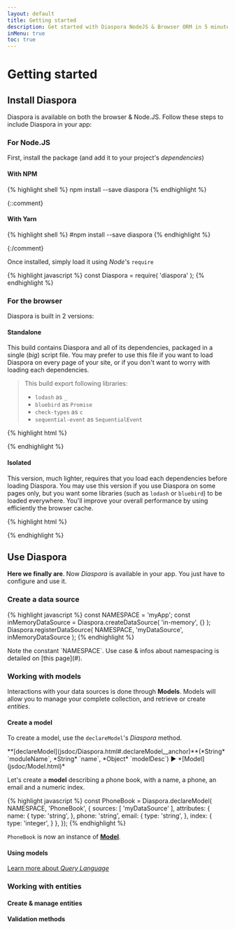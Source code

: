 ```yaml
---
layout: default
title: Getting started
description: Get started with Diaspora NodeJS & Browser ORM in 5 minutes. These quick steps will help you to create your own models on your own data-sources.
inMenu: true
toc: true
---
```


# Getting started

## Install Diaspora

Diaspora is available on both the browser & Node.JS. Follow these steps to include Diaspora in your app:

### For Node.JS

First, install the package (and add it to your project's *dependencies*)

<div class="tabs tabs-code">
<div class="tab" data-ref="npm">

#### With NPM

{% highlight shell %}
npm install --save diaspora
{% endhighlight %}
</div>

{::comment}
<div class="tab" data-ref="yarn">

#### With Yarn

{% highlight shell %}
#npm install --save diaspora
{% endhighlight %}
</div>
{:/comment}
</div>

Once installed, simply load it using *Node*'s `require`

{% highlight javascript %}
const Diaspora = require( 'diaspora' );
{% endhighlight %}

### For the browser

Diaspora is built in 2 versions:

#### Standalone

This build contains Diaspora and all of its dependencies, packaged in a single (*big*) script file. You may prefer to use this file if you want to load Diaspora on every page of your site, or if you don't want to worry with loading each dependencies.

> This build export following libraries:
>
>  * `lodash` as `_`
>  * `bluebird` as `Promise`
>  * `check-types` as `c`
>  * `sequential-event` as `SequentialEvent`

{% highlight html %}
<html>
	<head><!-- Your document's `head` --></head>
	<body>
		<!-- Your page content -->
		<script type="text/javascript" src="diaspora.min.js"></script>
		<script type="text/javascript" src="..."></script><!-- Load here your main page script. -->
	</body>
</html>
{% endhighlight %}

#### Isolated

This version, much lighter, requires that you load each dependencies before loading Diaspora. You may use this version if you use Diaspora on some pages only, but you want some libraries (such as `lodash` or `bluebird`) to be loaded everywhere. You'll improve your overall performance by using efficiently the browser cache.

{% highlight html %}
<html>
	<head><!-- Your document's `head` --></head>
	<body>
		<!-- Your page content -->
		<script type="text/javascript" src="lodash.min.js"></script>
		<script type="text/javascript" src="bluebird.min.js"></script>
		<script type="text/javascript" src="check-types.min.js"></script>
		<script type="text/javascript" src="sequential-event.min.js"></script>
		<script type="text/javascript" src="diaspora.min.js"></script>
		<script type="text/javascript" src="..."></script><!-- Load here your main page script. -->
	</body>
</html>
{% endhighlight %}

## Use Diaspora

**Here we finally are**. Now *Diaspora* is available in your app. You just have to configure and use it.

### Create a data source

{% highlight javascript %}
const NAMESPACE = 'myApp';
const inMemoryDataSource = Diaspora.createDataSource( 'in-memory', {} );
Diaspora.registerDataSource( NAMESPACE, 'myDataSource', inMemoryDataSource );
{% endhighlight %}

<div class="note info">
Note the constant `NAMESPACE`. Use case & infos about namespacing is detailed on [this page](#).
</div>

### Working with models

Interactions with your data sources is done through **Models**. Models will allow you to manage your complete collection, and retrieve or create *entities*.

#### Create a model

To create a model, use the `declareModel`'s *Diaspora* method.

<div class="note">
**[declareModel](jsdoc/Diaspora.html#.declareModel__anchor)**(*String* `moduleName`, *String* `name`, *Object* `modelDesc`) ► *[Model](jsdoc/Model.html)*
</div>

Let's create a **model** describing a phone book, with a name, a phone, an email and a numeric index.

{% highlight javascript %}
const PhoneBook = Diaspora.declareModel( NAMESPACE, 'PhoneBook', {
	sources:    [ 'myDataSource' ],
	attributes: {
		name: {
			type: 'string',
		},
		phone: 'string',
		email: {
			type: 'string',
		},
		index: {
			type: 'integer',
		}
	},
});
{% endhighlight %}

`PhoneBook` is now an instance of **[Model](jsdoc/Model.html)**.

#### Using models

<a href="query-language.html" class="btn">Learn more about *Query Language*</a>

### Working with entities

#### Create & manage entities

#### Validation methods